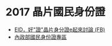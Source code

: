 # 2017 晶片國民身份證

- [EID，好"證"晶片身分證e起來討論 (FB)](https://www.facebook.com/2017moieid/)
- [內政部國民身份證專區](http://www.ris.gov.tw/305;jsessionid=A7936E3C94F9DDC8F5FB51CC14567BD1)
